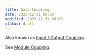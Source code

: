 ```yaml
---
title: Data Coupling
date: 2023-12-31 00:00
modified: 2023-12-31 00:00
status: draft
---
```


Also known as [Input / Output Coupling](input-output-coupling.md).

See [Module Coupling](module-coupling.md).
